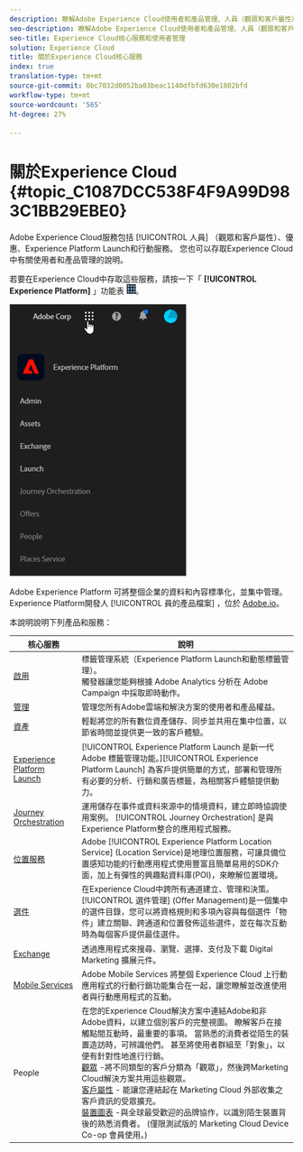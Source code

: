 ```yaml
---
description: 瞭解Adobe Experience Cloud使用者和產品管理、人員（觀眾和客戶屬性）、歷程協調、優惠、地點、Experience Platform Launch和行動服務。
seo-description: 瞭解Adobe Experience Cloud使用者和產品管理、人員（觀眾和客戶屬性）、優惠、Experience Platform Launch和行動服務。
seo-title: Experience Cloud核心服務和使用者管理
solution: Experience Cloud
title: 關於Experience Cloud核心服務
index: true
translation-type: tm+mt
source-git-commit: 0bc7032d0052ba03beac1140dfbfd630e1802bfd
workflow-type: tm+mt
source-wordcount: '565'
ht-degree: 27%

---
```



# 關於Experience Cloud {#topic_C1087DCC538F4F9A99D983C1BB29EBE0}

Adobe Experience Cloud服務包括 [!UICONTROL 人員] （觀眾和客戶屬性）、優惠、Experience Platform Launch和行動服務。 您也可以存取Experience Cloud中有關使用者和產品管理的說明。

若要在Experience Cloud中存取這些服務，請按一下「 **[!UICONTROL Experience Platform]** 」功能表 ![](assets/menu-icon.png)。

![](assets/platform-core-services.png)

Adobe Experience Platform 可將整個企業的資料和內容標準化，並集中管理。Experience Platform開發人 [!UICONTROL 員的產品檔案] ，位於 [Adobe.io](https://www.adobe.io/apis/experienceplatform/home/services.html)。

本說明說明下列產品和服務：

| 核心服務 | 說明 |
|--- |--- |
| [啟用](activation/activation.md) | 標籤管理系統（Experience Platform Launch和動態標籤管理）。<br>觸發器讓您能夠根據 Adobe Analytics 分析在 Adobe Campaign 中採取即時動作。 |
| [管理](admin-getting-started/admin-getting-started.md) | 管理您所有Adobe雲端和解決方案的使用者和產品權益。 |
| [資產](experience-cloud-assets/experience-cloud-assets.md) | 輕鬆將您的所有數位資產儲存、同步並共用在集中位置，以節省時間並提供更一致的客戶體驗。 |
| [Experience Platform Launch](https://docs.adobe.com/content/help/zh-Hant/launch/using/overview.html) | [!UICONTROL Experience Platform Launch 是新一代 Adobe 標籤管理功能。][!UICONTROL Experience Platform Launch] 為客戶提供簡單的方式，部署和管理所有必要的分析、行銷和廣告標籤，為相關客戶體驗提供動力。 |
| [Journey Orchestration](https://docs.adobe.com/content/help/zh-Hant/journeys/using/journey-orchestration-home.html) | 運用儲存在事件或資料來源中的情境資料，建立即時協調使用案例。 [!UICONTROL Journey Orchestration] 是與Experience Platform整合的應用程式服務。 |
| [位置服務](https://docs.adobe.com/content/help/zh-Hant/places/using/home.translate.html) | Adobe [!UICONTROL Experience Platform Location Service] (Location Service)是地理位置服務，可讓具備位置感知功能的行動應用程式使用豐富且簡單易用的SDK介面，加上有彈性的興趣點資料庫(POI)，來瞭解位置環境。 |
| [選件](offer-management/getting-started.md) | 在Experience Cloud中跨所有通道建立、管理和決策。 [!UICONTROL 選件管理] (Offer Management)是一個集中的選件目錄，您可以將資格規則和多項內容與每個選件「物件」建立關聯、跨通道和位置發佈這些選件，並在每次互動時為每個客戶提供最佳選件。 |
| [Exchange](exchange.md) | 透過應用程式來搜尋、瀏覽、選擇、支付及下載 Digital Marketing 擴展元件。 |
| [Mobile Services](https://docs.adobe.com/content/help/zh-Hant/mobile-services/using/home.html) | Adobe Mobile Services 將整個 Experience Cloud 上行動應用程式的行動行銷功能集合在一起，讓您瞭解並改進使用者與行動應用程式的互動。 |
| People | 在您的Experience Cloud解決方案中連結Adobe和非Adobe資料，以建立個別客戶的完整視圖。 瞭解客戶在接觸點間互動時，最重要的事項。 當熟悉的消費者從陌生的裝置造訪時，可辨識他們。 甚至將使用者群組至「對象」，以便有針對性地進行行銷。<br>[觀眾](audience-library/audience-library.md) -將不同類型的客戶分類為「觀眾」，然後跨Marketing Cloud解決方案共用這些觀眾。<br>[客戶屬性](attributes/attributes.md) - 能讓您連結起在 Marketing Cloud 外部收集之客戶資訊的受眾擴充。<br>[裝置圖表](https://landing.adobe.com/en/na/events/summit/275658-summit-co-op.html) -與全球最受歡迎的品牌協作，以識別陌生裝置背後的熟悉消費者。 (僅限測試版的 Marketing Cloud Device Co-op 會員使用。) |
